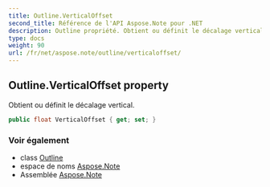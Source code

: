 ```yaml
---
title: Outline.VerticalOffset
second_title: Référence de l'API Aspose.Note pour .NET
description: Outline propriété. Obtient ou définit le décalage vertical.
type: docs
weight: 90
url: /fr/net/aspose.note/outline/verticaloffset/
---
```

## Outline.VerticalOffset property

Obtient ou définit le décalage vertical.

```csharp
public float VerticalOffset { get; set; }
```

### Voir également

* class [Outline](../)
* espace de noms [Aspose.Note](../../outline/)
* Assemblée [Aspose.Note](../../../)


